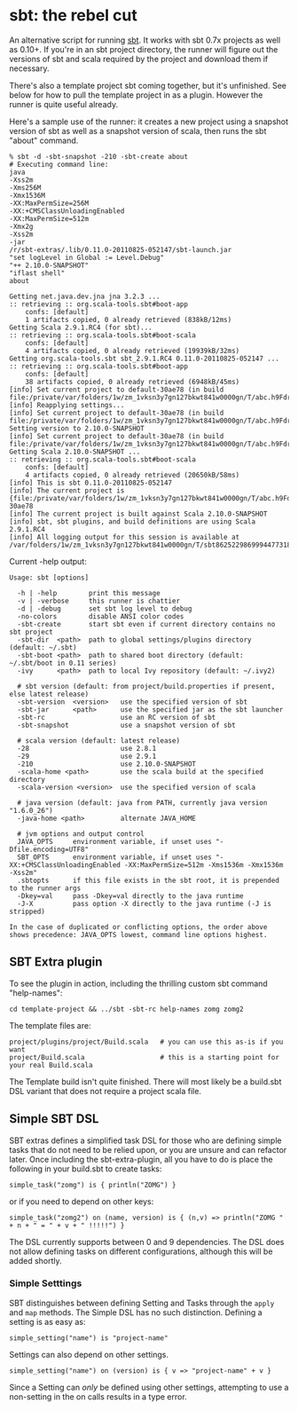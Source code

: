 sbt: the rebel cut
==================

An alternative script for running [sbt](https://github.com/harrah/xsbt).
It works with sbt 0.7x projects as well as 0.10+.  If you're in an sbt
project directory, the runner will figure out the versions of sbt
and scala required by the project and download them if necessary.

There's also a template project sbt coming together, but it's unfinished.
See below for how to pull the template project in as a plugin.
However the runner is quite useful already.

Here's a sample use of the runner: it creates a new project using a
snapshot version of sbt as well as a snapshot version of scala, then
runs the sbt "about" command.

    % sbt -d -sbt-snapshot -210 -sbt-create about
    # Executing command line:
    java
    -Xss2m
    -Xms256M
    -Xmx1536M
    -XX:MaxPermSize=256M
    -XX:+CMSClassUnloadingEnabled
    -XX:MaxPermSize=512m
    -Xmx2g
    -Xss2m
    -jar
    /r/sbt-extras/.lib/0.11.0-20110825-052147/sbt-launch.jar
    "set logLevel in Global := Level.Debug"
    "++ 2.10.0-SNAPSHOT"
    "iflast shell"
    about

    Getting net.java.dev.jna jna 3.2.3 ...
    :: retrieving :: org.scala-tools.sbt#boot-app
    	confs: [default]
    	1 artifacts copied, 0 already retrieved (838kB/12ms)
    Getting Scala 2.9.1.RC4 (for sbt)...
    :: retrieving :: org.scala-tools.sbt#boot-scala
    	confs: [default]
    	4 artifacts copied, 0 already retrieved (19939kB/32ms)
    Getting org.scala-tools.sbt sbt_2.9.1.RC4 0.11.0-20110825-052147 ...
    :: retrieving :: org.scala-tools.sbt#boot-app
    	confs: [default]
    	38 artifacts copied, 0 already retrieved (6948kB/45ms)
    [info] Set current project to default-30ae78 (in build file:/private/var/folders/1w/zm_1vksn3y7gn127bkwt841w0000gn/T/abc.h9FdreF1/)
    [info] Reapplying settings...
    [info] Set current project to default-30ae78 (in build file:/private/var/folders/1w/zm_1vksn3y7gn127bkwt841w0000gn/T/abc.h9FdreF1/)
    Setting version to 2.10.0-SNAPSHOT
    [info] Set current project to default-30ae78 (in build file:/private/var/folders/1w/zm_1vksn3y7gn127bkwt841w0000gn/T/abc.h9FdreF1/)
    Getting Scala 2.10.0-SNAPSHOT ...
    :: retrieving :: org.scala-tools.sbt#boot-scala
    	confs: [default]
    	4 artifacts copied, 0 already retrieved (20650kB/58ms)
    [info] This is sbt 0.11.0-20110825-052147
    [info] The current project is {file:/private/var/folders/1w/zm_1vksn3y7gn127bkwt841w0000gn/T/abc.h9FdreF1/}default-30ae78
    [info] The current project is built against Scala 2.10.0-SNAPSHOT
    [info] sbt, sbt plugins, and build definitions are using Scala 2.9.1.RC4
    [info] All logging output for this session is available at /var/folders/1w/zm_1vksn3y7gn127bkwt841w0000gn/T/sbt8625229869994477318.log


Current -help output:

    Usage: sbt [options]

      -h | -help        print this message
      -v | -verbose     this runner is chattier
      -d | -debug       set sbt log level to debug
      -no-colors        disable ANSI color codes
      -sbt-create       start sbt even if current directory contains no sbt project
      -sbt-dir  <path>  path to global settings/plugins directory (default: ~/.sbt)
      -sbt-boot <path>  path to shared boot directory (default: ~/.sbt/boot in 0.11 series)
      -ivy      <path>  path to local Ivy repository (default: ~/.ivy2)

      # sbt version (default: from project/build.properties if present, else latest release)
      -sbt-version  <version>   use the specified version of sbt
      -sbt-jar      <path>      use the specified jar as the sbt launcher
      -sbt-rc                   use an RC version of sbt
      -sbt-snapshot             use a snapshot version of sbt

      # scala version (default: latest release)
      -28                       use 2.8.1
      -29                       use 2.9.1
      -210                      use 2.10.0-SNAPSHOT
      -scala-home <path>        use the scala build at the specified directory
      -scala-version <version>  use the specified version of scala

      # java version (default: java from PATH, currently java version "1.6.0_26")
      -java-home <path>         alternate JAVA_HOME

      # jvm options and output control
      JAVA_OPTS     environment variable, if unset uses "-Dfile.encoding=UTF8"
      SBT_OPTS      environment variable, if unset uses "-XX:+CMSClassUnloadingEnabled -XX:MaxPermSize=512m -Xms1536m -Xmx1536m -Xss2m"
      .sbtopts      if this file exists in the sbt root, it is prepended to the runner args
      -Dkey=val     pass -Dkey=val directly to the java runtime
      -J-X          pass option -X directly to the java runtime (-J is stripped)

    In the case of duplicated or conflicting options, the order above
    shows precedence: JAVA_OPTS lowest, command line options highest.


## SBT Extra plugin

To see the plugin in action, including the thrilling custom sbt command "help-names":

    cd template-project && ../sbt -sbt-rc help-names zomg zomg2
    
The template files are:

    project/plugins/project/Build.scala   # you can use this as-is if you want
    project/Build.scala                   # this is a starting point for your real Build.scala

The Template build isn't quite finished.  There will most likely be a build.sbt DSL variant that does not require a project scala file.

## Simple SBT DSL

SBT extras defines a simplified task DSL for those who are defining simple tasks that do not need to be relied upon, or you are unsure and can refactor later.   Once including the sbt-extra-plugin, all you have to do is place the following in your build.sbt to create tasks:

    simple_task("zomg") is { println("ZOMG") }

or if you need to depend on other keys:

    simple_task("zomg2") on (name, version) is { (n,v) => println("ZOMG " + n + " = " + v + " !!!!!") }

The DSL currently supports between 0 and 9 dependencies.  The DSL does not allow defining tasks on different configurations, although this will be added shortly.

### Simple Setttings

SBT distinguishes between defining Setting and Tasks through the `apply` and `map` methods.   The Simple DSL has no such distinction.   Defining a setting is as easy as:

    simple_setting("name") is "project-name"

Settings can also depend on other settings.

    simple_setting("name") on (version) is { v => "project-name" + v }

Since a Setting can *only* be defined using other settings, attempting to use a non-setting in the on calls results in a type error.
